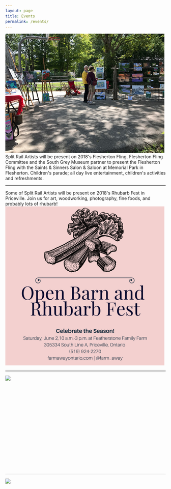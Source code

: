 ```yaml
---
layout: page
title: Events
permalink: /events/
---
```

<div class="container">
  <div class="row">
    <div class="col-6">
     <img src="/assets/images/flesherton_fling.jpg" width="500">
    </div>
    <div class="col">
    Split Rail Artists will be present on 2018's Flesherton Fling. Flesherton Fling Committee and the South Grey Museum partner to present the Flesherton Fling with the Saints & Sinners Salon & Saloon at Memorial Park in Flesherton. Children's parade; all day live entertainment, children's activities and refreshments.
    </div>
  </div>
  <div class="row"><div class="col"><hr></div></div>
  <div class="row">
    <div class="col">
    Some of Split Rail Artists will be present on 2018's Rhubarb Fest in Priceville. Join us for art, woodworking, photography, fine foods, and probably lots of rhubarb!
    </div>
    <div class="col-6">
     <img src="/assets/images/rhubarb_fest.jpg" width="500">
    </div>
  </div>
  <div class="row"><div class="col"><hr></div></div>
  <div class="row">
    <div style="height:295px; width:526px; overflow:hidden;">
      <img src="{{ "/assets/images/Canada%20Day%20Art%20Fair.jpg" | relative_url }}" class="img-fluid">
    </div>
  </div>
  <div class="row"><div class="col"><hr></div></div>
  <div class="row">
    <div style="height:295px; width:526px; overflow:hidden;">
      <img src="{{ "/assets/images/Canada%20Day%20Art%20Fair%202.jpg" | relative_url }}" class="img-fluid">
    </div>
  </div>
</div>
